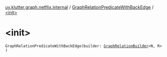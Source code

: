 [uy.klutter.graph.netflix.internal](../index.md) / [GraphRelationPredicateWithBackEdge](index.md) / [&lt;init&gt;](.)


# &lt;init&gt;
<code>GraphRelationPredicateWithBackEdge(builder: [GraphRelationBuilder](../-graph-relation-builder/index.md)<N, R>)</code><br/>

